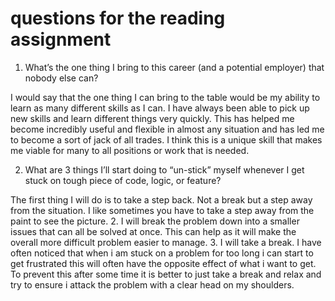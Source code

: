 # questions for the reading assignment

1. What’s the one thing I bring to this career (and a potential employer) that nobody else can?

I would say that the one thing I can bring to the table would be my ability to learn as many different skills as I can. I have always been able to pick up new skills and learn different things very quickly. This has helped me become incredibly useful and flexible in almost any situation and has led me to become a sort of jack of all trades. I think this is a unique skill that makes me viable for many to all positions or work that is needed.

2. What are 3 things I’ll start doing to “un-stick” myself whenever I get stuck on tough piece of code, logic, or feature?

The first thing I will do is to take a step back. Not a break but a step away from the situation. I like sometimes you have to take a step away from the paint to see the picture. 2. I will break the problem down into a smaller issues that can all be solved at once. This can help as it will make the overall more difficult problem easier to manage. 3. I will take a break. I have often noticed that when i am stuck on a problem for too long i can start to get frustrated this will often have the opposite effect of what i want to get. To prevent this after some time it is better to just take a break and relax and try to ensure i attack the problem with a clear head on my shoulders.